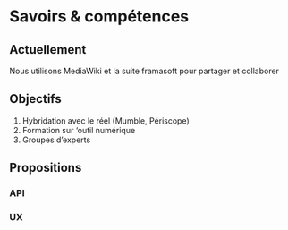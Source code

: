 
Savoirs & compétences
===

## Actuellement

Nous utilisons MediaWiki et la suite framasoft pour partager et collaborer

## Objectifs 

1.	Hybridation avec le réel (Mumble, Périscope)
2.	Formation sur ‘outil numérique 
3.	Groupes d’experts

## Propositions

### API

### UX